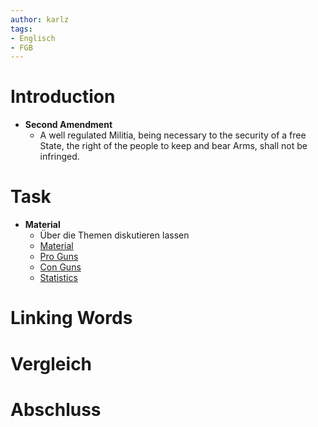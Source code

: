 ```yaml
---
author: karlz
tags:
- Englisch
- FGB
---
```


# Introduction

- **Second Amendment**
	- A well regulated Militia, being necessary to the security of a free State, the right of the people to keep and bear Arms, shall not be infringed.

# Task

- **Material**
	- Über die Themen diskutieren lassen
	- [Material](https://constitutioncenter.org/the-constitution/amendments/amendment-ii/interpretations/99)
	- [Pro Guns](https://www.meetbloomberg.com/nanny-state/second-amendment)
	- [Con Guns](https://everytownlaw.org/report/nysrpa-v-bruen-founders-and-firearms/)
	- [Statistics](https://www.bradyunited.org/key-statistics)

# Linking Words

# Vergleich

# Abschluss
